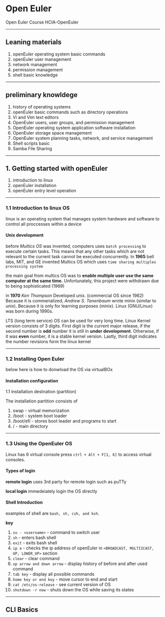 # Open Euler 
Open Euler Course HCIA-OpenEuler

---
## Leaning materials
1. openEuler operating system basic commands
2. openEuler user management
3. network management
4. permission management
5. shell basic knowledge

---
## preliminary knowldege
1. history of operating systems
2. openEuler basic commands such as directory operations
3. Vi and Vim text editors
4. OpenEuler users, user groups, and permission management
5. OpenEuler operating system application software installation
6. OpenEuler storage space management
7. OpenEuler system planning tasks, network, and service management
8. Shell scripts basic
9. Samba File Sharing

---
## 1. Getting started with openEuler
1. introduction to linux
2. openEuler installation
3. openEuler entry level operation

---
### 1.1 Introduction to linux OS
linux is an operating system that manages system hardware and software to control all proccesses within a device

#### Unix development
before *Multics OS* was invented, computers uses `batch processing` to execute certain tasks. This means that any other tasks which are not relevant to the current task cannot be executed concurrently. In **1965** bell labs, MIT, and GE invented Multics OS which uses `time sharing multiplex processing system`

the main goal from multics OS was to **enable multiple user use the same computer at the same time.** Unfortunately, this project were withdrawn due to being sophisticated (1969)

in **1970** *Ken Thompson* Developed unix. (commercial OS since 1982) Because it is commerialized, *Andrew S. Tanenbaum* wrote minix (similar to unix). Because it is only for learning purposes (minix). Linux (GNU/Linux) was born during 1990s.

LTS (long term service) OS can be used for very long time. Linux Kernel version consists of 3 digits. First digit is the current major release, if the second number is **odd** number it is still in **under development**. Otherwise, if it was **even** number, it is a stable kernel version. Lastly, third digit indicates the number revisions form the linux kernel  

---

### 1.2 Installing Open Euler 
below here is how to donwload the OS via virtualBOx

#### Installation configuration

1.1 installation destnation (partition)

The installation partition consists of 

1. swap - virtual memorization
2. /boot - system boot loader
3. /boot/efi - stores boot leader and programs to start  
4. / - main directory

---
### 1.3 Using the OpenEuler OS
Linux has 6 virtual console press `ctrl + Alt + F[1, 6]` to access virtual consoles.

#### Types of login

**remote login**
uses 3rd party for remote login such as puTTy

**local login**
immedeiately login the OS directly

#### Shell Introduction

examples of shell are `bash, sh, csh, and ksh`.

**key**
1. `su - <username>` - command to switch user
2. `sh` - enters bash shell
3. `exit` - exits bash shell
4. `ip a` - checks the ip address of openEuler in `<BROADCAST, MULTIICAST, UP, LOWER_UP>` section
4. `clear` - clear command
5. `up arrow and down arrow` - display history of before and after used command
6. `tab key` - display all possible commands
7. `home key or end key` - move cursor to end and start
8. `cat /etc/os-release` - see current version of OS
9. `shutdown -r now` - shuts down the OS while saving its states

---

## CLI Basics


